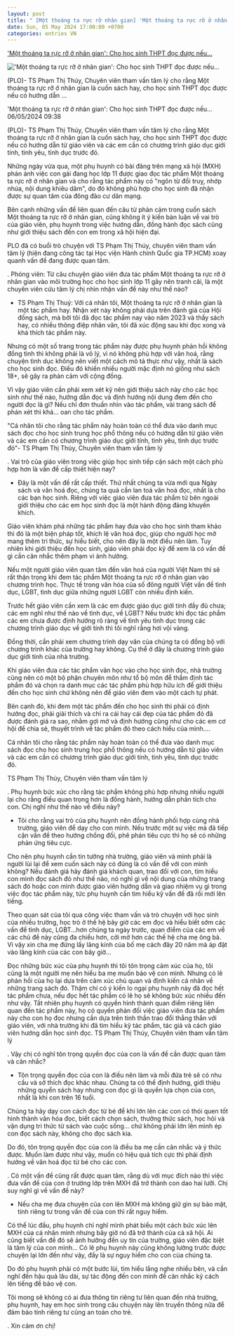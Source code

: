 ```yaml
---
layout: post
title: " [Một thoáng ta rực rỡ nhân gian] 'Một thoáng ta rực rỡ ở nhân gian': Cho học sinh THPT đọc được nếu..."
date: Sun, 05 May 2024 17:00:00 +0700
categories: entries VN
---
```

['Một thoáng ta rực rỡ ở nhân gian': Cho học sinh THPT đọc được nếu...](https://plo.vn/mot-thoang-ta-ruc-ro-o-nhan-gian-cho-hoc-sinh-thpt-doc-duoc-neu-post789014.html)

!['Một thoáng ta rực rỡ ở nhân gian': Cho học sinh THPT đọc được nếu...](https://image.plo.vn/1200x630/Uploaded/2024/vocgmvpi/2024_05_05/mot-thoang-ta-ruc-ro-o-nhan-gian1-4056.jpg.webp)

(PLO)- TS Phạm Thị Thúy, Chuyên viên tham vấn tâm lý cho rằng Một thoáng ta rực rỡ ở nhân gian là cuốn sách hay, cho học sinh THPT đọc được nếu có hướng dẫn ...

'Một thoáng ta rực rỡ ở nhân gian': Cho học sinh THPT đọc được nếu... 06/05/2024 09:38

(PLO)- TS Phạm Thị Thúy, Chuyên viên tham vấn tâm lý cho rằng Một thoáng ta rực rỡ ở nhân gian là cuốn sách hay, cho học sinh THPT đọc được nếu có hướng dẫn từ giáo viên và các em cần có chương trình giáo dục giới tính, tình yêu, tình dục trước đó.

Những ngày vừa qua, một phụ huynh có bài đăng trên mạng xã hội (MXH) phản ánh việc con gái đang học lớp 11 được giao đọc tác phẩm Một thoáng ta rực rỡ ở nhân gian và cho rằng tác phẩm này có "ngôn từ đồi truỵ, nhớp nhúa, nội dung khiêu dâm", do đó không phù hợp cho học sinh đã nhận được sự quan tâm của đông đảo cư dân mạng.

Bên cạnh những vấn đề liên quan đến câu từ phản cảm trong cuốn sách Một thoáng ta rực rỡ ở nhân gian, cũng không ít ý kiến bàn luận về vai trò của giáo viên, phụ huynh trong việc hướng dẫn, đồng hành đọc sách cũng như giới thiệu sách đến con em trong xã hội hiện đại.

PLO đã có buổi trò chuyện với TS Phạm Thị Thúy, chuyên viên tham vấn tâm lý (hiện đang công tác tại Học viện Hành chính Quốc gia TP.HCM) xoay quanh vấn đề đang được quan tâm.

. Phóng viên: Từ câu chuyện giáo viên đưa tác phẩm Một thoáng ta rực rỡ ở nhân gian vào môi trường học cho học sinh lớp 11 gây nên tranh cãi, là một chuyên viên cứu tâm lý chị nhìn nhận vấn đề này như thế nào?

+ TS Phạm Thị Thuý: Với cá nhân tôi, Một thoáng ta rực rỡ ở nhân gian là một tác phẩm hay. Nhận xét này không phải dựa trên đánh giá của Hội đồng sách, mà bởi tôi đã đọc tác phẩm nay vào năm 2023 và thấy sách hay, có nhiều thông điệp nhân văn, tôi đã xúc động sau khi đọc xong và khá thích tác phẩm này.

Nhưng có một số trang trong tác phẩm này được phụ huynh phản hồi không đồng tình thì không phải là vô lý, vì nó không phù hợp với văn hoá, rằng chuyện tình dục không nên viết một cách mô tả thực như vậy, nhất là sách cho học sinh đọc. Điều đó khiến nhiều người mặc định nó giống như sách 18+, sẽ gây ra phản cảm với cộng đồng.

Vì vậy giáo viên cần phải xem xét kỹ nên giới thiệu sách này cho các học sinh như thế nào, hướng dẫn đọc và định hướng nội dung đem đến cho người đọc là gì? Nếu chỉ đơn thuần nhìn vào tác phẩm, vài trang sách để phán xét thì khá… oan cho tác phẩm.

"Cá nhân tôi cho rằng tác phẩm này hoàn toàn có thể đưa vào danh mục sách đọc cho học sinh trung học phổ thông nếu có hướng dẫn từ giáo viên và các em cần có chương trình giáo dục giới tính, tình yêu, tình dục trước đó"- TS Phạm Thị Thúy, Chuyên viên tham vấn tâm lý

. Vai trò của giáo viên trong việc giúp học sinh tiếp cận sách một cách phù hợp hơn là vấn đề cấp thiết hiện nay?

+ Đây là một vấn đề rất cấp thiết. Thứ nhất chúng ta vừa mới qua Ngày sách và văn hoá đọc, chúng ta quá cần lan toả văn hoá đọc, nhất là cho các bạn học sinh. Riêng với việc giáo viên đưa tác phẩm từ bên ngoài giới thiệu cho các em học sinh đọc là một hành động đáng khuyến khích.

Giáo viên khám phá những tác phẩm hay đưa vào cho học sinh tham khảo thì đó là một biện pháp tốt, khích lệ văn hoá đọc, giúp cho người học mở mang thêm tri thức, sự hiểu biết, cho nên đây là một điều nên làm. Tuy nhiên khi giới thiệu đến học sinh, giáo viên phải đọc kỹ để xem là có vấn đề gì cần cân nhắc thêm phạm vi ảnh hưởng.

Nếu một người giáo viên quan tâm đến văn hoá của người Việt Nam thì sẽ rất thận trọng khi đem tác phẩm Một thoáng ta rực rỡ ở nhân gian vào chương trình học. Thực tế trong văn hóa của số đông người Việt vấn đề tình dục, LGBT, tình dục giữa những người LGBT còn nhiều định kiến.

Trước hết giáo viên cần xem là các em được giáo dục giới tính đầy đủ chưa; các em nghĩ như thế nào về tình dục, về LGBT? Nếu trước khi đọc tác phẩm các em chưa được định hướng rõ ràng về tình yêu tình dục trong các chương trình giáo dục về giới tính thì tôi nghĩ rằng hơi vội vàng.

Đồng thời, cần phải xem chương trình dạy văn của chúng ta có đồng bộ với chương trình khác của trường hay không. Cụ thể ở đây là chương trình giáo dục giới tính của nhà trường.

Khi giáo viên đưa các tác phẩm văn học vào cho học sinh đọc, nhà trường cũng nên có một bộ phận chuyên môn như tổ bộ môn để thẩm định tác phẩm đó và chọn ra danh mục các tác phẩm phù hợp hữu ích để giới thiệu đến cho học sinh chứ không nên để giáo viên đem vào một cách tự phát.

Bên cạnh đó, khi đem một tác phẩm đến cho học sinh thì phải có định hướng đọc, phải giải thích và chỉ ra cái hay cái đẹp của tác phẩm đó đã được đánh giá ra sao, nhằm gợi mở và định hướng cũng như cho các em cơ hội để chia sẻ, thuyết trình về tác phẩm đó theo cách hiểu của mình….

Cá nhân tôi cho rằng tác phẩm này hoàn toàn có thể đưa vào danh mục sách đọc cho học sinh trung học phổ thông nếu có hướng dẫn từ giáo viên và các em cần có chương trình giáo dục giới tính, tình yêu, tình dục trước đó.

TS Phạm Thị Thúy, Chuyên viên tham vấn tâm lý

. Phụ huynh bức xúc cho rằng tác phẩm không phù hợp nhưng nhiều người lại cho rằng điều quan trọng hơn là đồng hành, hướng dẫn phân tích cho con. Chị nghĩ như thế nào về điều này?

+ Tôi cho rằng vai trò của phụ huynh nên đồng hành phối hợp cùng nhà trường, giáo viên để dạy cho con mình. Nếu trước một sự việc mà đã tiếp cận vấn đề theo hướng chống đối, phê phán tiêu cực thì họ sẽ có những phản ứng tiêu cực.

Cho nên phụ huynh cần tin tưởng nhà trường, giáo viên và mình phải là người lùi lại để xem cuốn sách này có đúng là có vấn đề với con mình không? Nếu đánh giá hãy đánh giá khách quan, trao đổi với con, tìm hiểu con mình đọc sách đó như thế nào, nó nghĩ gì về nội dung của những trang sách đó hoặc con mình được giáo viên hướng dẫn và giao nhiệm vụ gì trong việc đọc tác phẩm này, tức phụ huynh cần tìm hiểu kỹ vấn đề đã rồi mới lên tiếng.

Theo quan sát của tôi qua công việc tham vấn và trò chuyện với học sinh của nhiều trường, học trò ở thế hệ bây giờ các em đọc và hiểu biết sớm các vấn đề tình dục, LGBT...hơn chúng ta ngày trước, quan điểm của các em về các chủ đề này cũng đa chiều hơn, cởi mở hơn các thế hệ cha mẹ ông bà. Vì vậy xin cha mẹ đừng lấy lăng kính của bố mẹ cách đây 20 năm mà áp đặt vào lăng kính của các con bây giờ...

Đọc những bức xúc của phụ huynh thì tôi tôn trọng cảm xúc của họ, tôi cũng là một người mẹ nên hiểu ba mẹ muốn bảo vệ con mình. Nhưng có lẽ phản hồi của họ lại dựa trên cảm xúc chủ quan và định kiến cá nhân về những trang sách đó. Thậm chí có ý kiến lo ngại phụ huynh này đã đọc hết tác phẩm chưa, nếu đọc hết tác phẩm có lẽ họ sẽ không bức xúc nhiều đến như vậy. Tất nhiên phụ huynh có quyền hình thành quan điểm riêng liên quan đến tác phẩm này, họ có quyền phản đối việc giáo viên đưa tác phẩm này cho con họ đọc nhưng cần dựa trên tinh thần trao đổi thẳng thắn với giáo viên, với nhà trường khi đã tìm hiểu kỹ tác phẩm, tác giả và cách giáo viên hướng dẫn học sinh đọc. TS Phạm Thị Thúy, Chuyên viên tham vấn tâm lý

. Vậy chị có nghĩ tôn trọng quyền đọc của con là vấn đề cần được quan tâm và cân nhắc?

+ Tôn trọng quyền đọc của con là điều nên làm và mỗi đứa trẻ sẽ có nhu cầu và sở thích đọc khác nhau. Chúng ta có thể định hướng, giới thiệu những quyển sách hay nhưng con đọc gì là quyền lựa chọn của con, nhất là khi con trên 16 tuổi.

Chúng ta hãy dạy con cách đọc từ bé để khi lớn lên các con có thói quen tốt hình thành văn hóa đọc, biết cách chọn sách, thưởng thức sách, học hỏi và vận dụng tri thức từ sách vào cuộc sống… chứ không phải lớn lên mình ép con đọc sách này, không cho đọc sách kia.

Do đó, tôn trọng quyền đọc của con là điều ba mẹ cần cân nhắc và ý thức được. Muốn làm được như vậy, muốn có hiệu quả tích cực thì phải định hướng về văn hoá đọc từ bé cho các con.

. Có một vấn đề cũng rất được quan tâm, rằng dù với mục đích nào thì việc đưa vấn đề của con ở trường lớp trên MXH đã trở thành con dao hai lưỡi. Chị suy nghĩ gì về vấn đề này?

+ Nếu cha mẹ đưa chuyện của con lên MXH mà không giữ gìn sự bảo mật, tính riêng tư trong vấn đề của con thì rất nguy hiểm.

Có thể lúc đầu, phụ huynh chỉ nghĩ mình phát biểu một cách bức xúc lên MXH của cá nhân mình nhưng bây giờ nó đã trở thành của cả xã hội. Ai cũng biết vấn đề đó sẽ ảnh hưởng đến uy tín của trường, giáo viên đặc biệt là tâm lý của con mình… Có lẽ phụ huynh này cũng không lường trước được chuyện lại lớn đến như vậy, đấy là sự nguy hiểm cho con của chúng ta.

Do đó phụ huynh phải có một bước lùi, tìm hiểu lắng nghe nhiều bên, và cần nghĩ đến hậu quả lâu dài, sự tác động đến con mình để cân nhắc kỹ cách lên tiếng để bảo vệ con.

Tôi mong sẽ không có ai đưa thông tin riêng tư liên quan đến nhà trường, phụ huynh, hay em học sinh trong câu chuyện này lên truyền thông nữa để đảm bảo tính riêng tư cũng an toàn cho trẻ.

. Xin cảm ơn chị!


